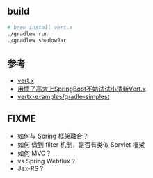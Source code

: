 
## build

```bash
# brew install vert.x
./gradlew run
./gradlew shadowJar
```

## 参考
- [vert.x](https://vertx.io/docs/vertx-core/java/#_writing_http_servers_and_clients)
- [用惯了高大上SpringBoot不妨试试小清新Vert.x](https://segmentfault.com/a/1190000011763020)
- [vertx-examples/gradle-simplest](https://github.com/vert-x3/vertx-examples/tree/master/gradle-simplest)

## FIXME
- 如何与 Spring 框架融合？
- 如何 做到 filter 机制，是否有类似 Servlet 框架
- 如何 MVC？
- vs Spring Webflux ?
- Jax-RS ?
